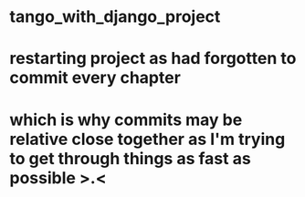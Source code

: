 # tango_with_django_project

# restarting project as had forgotten to commit every chapter
# which is why commits may be relative close together as I'm trying to get through things as fast as possible >.<
